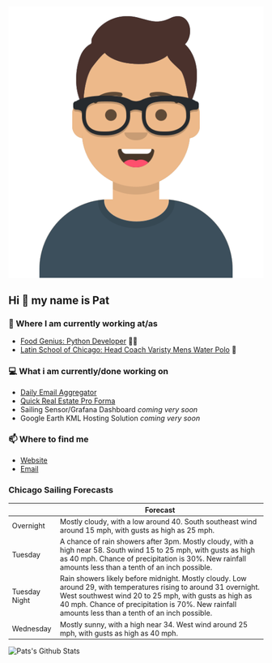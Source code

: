 [![Social banner for p-j-falconer](https://raw.githubusercontent.com/P-J-FALCONER/P-J-FALCONER/master/assets/avataaars.svg)](https://patfalconer.com/)
## Hi :wave: my name is Pat

### 💼 Where I am currently working at/as
- [Food Genius: Python Developer](https://getfoodgenius.com/) 🍔🐍
- [Latin School of Chicago: Head Coach Varisty Mens Water Polo](https://www.latinschool.org/) 🤽


### 💻 What i am currently/done working on
 - [Daily Email Aggregator](https://github.com/P-J-FALCONER/dott_daily_mail)
 - [Quick Real Estate Pro Forma](https://github.com/P-J-FALCONER/henry)
 - Sailing Sensor/Grafana Dashboard *coming very soon*
 - Google Earth KML Hosting Solution *coming very soon*

### 📫 Where to find me
 - [Website](https://patfalconer.com/)
 - [Email](mailto:patrick.j.falconer@gmail.com)


### Chicago Sailing Forecasts
|   | Forecast  |
|---|---|
| Overnight | Mostly cloudy, with a low around 40. South southeast wind around 15 mph, with gusts as high as 25 mph. |
| Tuesday | A chance of rain showers after 3pm. Mostly cloudy, with a high near 58. South wind 15 to 25 mph, with gusts as high as 40 mph. Chance of precipitation is 30%. New rainfall amounts less than a tenth of an inch possible. |
| Tuesday Night | Rain showers likely before midnight. Mostly cloudy. Low around 29, with temperatures rising to around 31 overnight. West southwest wind 20 to 25 mph, with gusts as high as 40 mph. Chance of precipitation is 70%. New rainfall amounts less than a tenth of an inch possible. |
| Wednesday | Mostly sunny, with a high near 34. West wind around 25 mph, with gusts as high as 40 mph. |

![Pats's Github Stats](https://github-readme-stats.vercel.app/api?username=p-j-falconer&show_icons=true&theme=radical)
